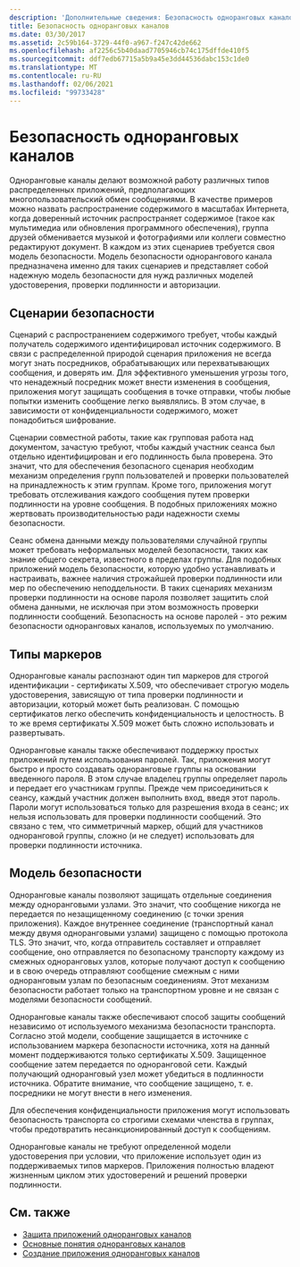 ```yaml
---
description: 'Дополнительные сведения: Безопасность одноранговых каналов'
title: Безопасность одноранговых каналов
ms.date: 03/30/2017
ms.assetid: 2c59b164-3729-44f0-a967-f247c42de662
ms.openlocfilehash: af2256c5b40daad7705946cb74c175dffde410f5
ms.sourcegitcommit: ddf7edb67715a5b9a45e3dd44536dabc153c1de0
ms.translationtype: MT
ms.contentlocale: ru-RU
ms.lasthandoff: 02/06/2021
ms.locfileid: "99733428"
---
```

# <a name="peer-channel-security"></a>Безопасность одноранговых каналов

Одноранговые каналы делают возможной работу различных типов распределенных приложений, предполагающих многопользовательский обмен сообщениями. В качестве примеров можно назвать распространение содержимого в масштабах Интернета, когда доверенный источник распространяет содержимое (такое как мультимедиа или обновления программного обеспечения), группа друзей обменивается музыкой и фотографиями или коллеги совместно редактируют документ. В каждом из этих сценариев требуется своя модель безопасности. Модель безопасности однорангового канала предназначена именно для таких сценариев и представляет собой надежную модель безопасности для нужд различных моделей удостоверения, проверки подлинности и авторизации.  
  
## <a name="security-scenarios"></a>Сценарии безопасности  

 Сценарий с распространением содержимого требует, чтобы каждый получатель содержимого идентифицировал источник содержимого. В связи с распределенной природой сценария приложения не всегда могут знать посредников, обрабатывающих или перехватывающих сообщения, и доверять им. Для эффективного уменьшения угрозы того, что ненадежный посредник может внести изменения в сообщения, приложения могут защищать сообщения в точке отправки, чтобы любые попытки изменить сообщение легко выявлялись. В этом случае, в зависимости от конфиденциальности содержимого, может понадобиться шифрование.  
  
 Сценарии совместной работы, такие как групповая работа над документом, зачастую требуют, чтобы каждый участник сеанса был отдельно идентифицирован и его подлинность была проверена. Это значит, что для обеспечения безопасного сценария необходим механизм определения групп пользователей и проверки пользователей на принадлежность к этим группам. Кроме того, приложения могут требовать отслеживания каждого сообщения путем проверки подлинности на уровне сообщения. В подобных приложениях можно жертвовать производительностью ради надежности схемы безопасности.  
  
 Сеанс обмена данными между пользователями случайной группы может требовать неформальных моделей безопасности, таких как знание общего секрета, известного в пределах группы. Для подобных приложений модель безопасности, которую удобно устанавливать и настраивать, важнее наличия строжайшей проверки подлинности или мер по обеспечению неподдельности. В таких сценариях механизм проверки подлинности на основе пароля позволяет защитить слой обмена данными, не исключая при этом возможность проверки подлинности сообщений. Безопасность на основе паролей - это режим безопасности одноранговых каналов, используемых по умолчанию.  
  
## <a name="token-types"></a>Типы маркеров  

 Одноранговые каналы распознают один тип маркеров для строгой идентификации - сертификаты X.509, что обеспечивает строгую модель удостоверения, зависящую от типа проверки подлинности и авторизации, который может быть реализован. С помощью сертификатов легко обеспечить конфиденциальность и целостность. В то же время сертификаты X.509 может быть сложно использовать и развертывать.  
  
 Одноранговые каналы также обеспечивают поддержку простых приложений путем использования паролей. Так, приложения могут быстро и просто создавать одноранговые группы на основании введенного пароля. В этом случае владелец группы определяет пароль и передает его участникам группы. Прежде чем присоединиться к сеансу, каждый участник должен выполнить вход, введя этот пароль. Пароли могут использоваться только для разрешения входа в сеанс; их нельзя использовать для проверки подлинности сообщений. Это связано с тем, что симметричный маркер, общий для участников одноранговой группы, сложно (и не следует) использовать для проверки подлинности источника.  
  
## <a name="security-model"></a>Модель безопасности  

 Одноранговые каналы позволяют защищать отдельные соединения между одноранговыми узлами. Это значит, что сообщение никогда не передается по незащищенному соединению (с точки зрения приложения). Каждое внутреннее соединение (транспортный канал между двумя одноранговыми узлами) защищено с помощью протокола TLS. Это значит, что, когда отправитель составляет и отправляет сообщение, оно отправляется по безопасному транспорту каждому из смежных одноранговых узлов, которые получают доступ к сообщению и в свою очередь отправляют сообщение смежным с ними одноранговым узлам по безопасным соединениям. Этот механизм безопасности работает только на транспортном уровне и не связан с моделями безопасности сообщений.  
  
 Одноранговые каналы также обеспечивают способ защиты сообщений независимо от используемого механизма безопасности транспорта. Согласно этой модели, сообщение защищается в источнике с использованием маркера безопасности источника, хотя на данный момент поддерживаются только сертификаты X.509. Защищенное сообщение затем передается по одноранговой сети. Каждый получающий одноранговый узел может убедиться в подлинности источника. Обратите внимание, что сообщение защищено, т. е. посредники не могут внести в него изменения.  
  
 Для обеспечения конфиденциальности приложения могут использовать безопасность транспорта со строгими схемами членства в группах, чтобы предотвратить несанкционированный доступ к сообщениям.  
  
 Одноранговые каналы не требуют определенной модели удостоверения при условии, что приложение использует один из поддерживаемых типов маркеров. Приложения полностью владеют жизненным циклом этих удостоверений и решений проверки подлинности.  
  
## <a name="see-also"></a>См. также

- [Защита приложений одноранговых каналов](securing-peer-channel-applications.md)
- [Основные понятия одноранговых каналов](peer-channel-concepts.md)
- [Создание приложения одноранговых каналов](building-a-peer-channel-application.md)
